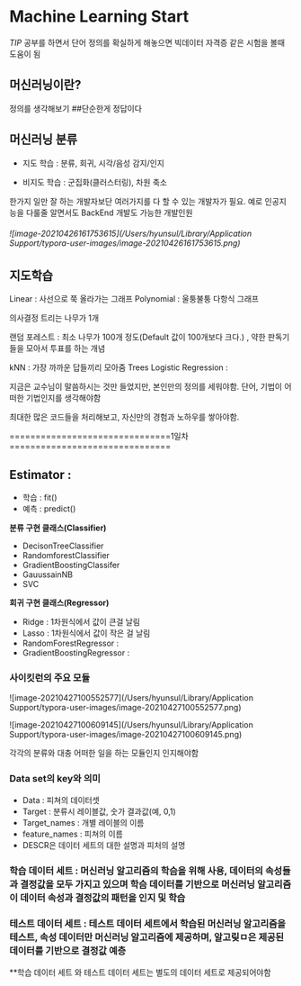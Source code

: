 # **Machine Learning Start**

*TIP*
공부를 하면서 단어 정의를 확실하게 해놓으면 빅데이터 자격증 같은 시험을 볼때 도움이 됨

## **머신러닝이란?**

 정의를 생각해보기
##단순한게 정답이다

## **머신러닝** **분류**

- 지도 학습 : 분류, 회귀, 시각/음성 감지/인지

- 비지도 학습 : 군집화(클러스터링), 차원 축소

한가지 일만 잘 하는 개발자보단 여러가지를 다 할 수 있는 개발자가 필요. 예로 인공지능을 다룰줄 알면서도 BackEnd 개발도 가능한 개발인원

###### ![image-20210426161753615](/Users/hyunsul/Library/Application Support/typora-user-images/image-20210426161753615.png)



## **지도학습**

Linear : 사선으로 쭉 올라가는 그래프
Polynomial : 울퉁불퉁 다항식 그래프

의사결정 트리는 나무가 1개

랜덤 포레스트 :  최소 나무가 100개 정도(Default 값이 100개보다 크다.) , 약한 판독기들을 모아서 투표를 하는 개념



kNN : 가장 까까운 답들끼리 모아줌
Trees
Logistic Regression : 

지금은 교수님이 말씀하시는 것만 들었지만, 본인만의 정의를 세워야함. 단어, 기법이 어떠한 기법인지를 생각해야함

최대한 많은 코드들을 처리해보고, 자신만의 경험과 노하우를 쌓아야함.

===============================1일차===============================

## Estimator : 

- 학습 : fit()
- 예측 : predict()

**분류 구현 클래스(Classifier)**

- DecisonTreeClassifier
- RandomforestClassifier
- GradientBoostingClassifer
- GauussainNB
- SVC

**회귀 구현 클래스(Regressor)**

- Ridge : 1차원식에서 값이 큰걸 날림
- Lasso : 1차원식에서 값이 작은 걸 날림
- RandomForestRegressor : 
- GradientBoostingRegressor : 



### 사이킷런의 주요 모듈

![image-20210427100552577](/Users/hyunsul/Library/Application Support/typora-user-images/image-20210427100552577.png)

![image-20210427100609145](/Users/hyunsul/Library/Application Support/typora-user-images/image-20210427100609145.png)

각각의 분류와 대충 어떠한 일을 하는 모듈인지 인지해야함

### Data set의 key와 의미

- Data : 피쳐의 데이터셋
- Target : 분류시 레이블값, 숫가 결과값(예, 0,1)
- Target_names : 개별 레이블의 이름
- feature_names : 피쳐의 이름
- DESCR은 데이터 세트의 대한 설명과 피처의 설명

### 학습 데이터 세트 : 머신러닝 알고리즘의 학슴을 위해 사용, 데이터의 속성들과 결정값을 모두 가지고 있으며 학슴 데이터를 기반으로 머신러닝 알고리즘이 데이터 속성과 결정값의 패턴을 인지 및 학습

### 테스트 데이터 세트 : 테스트 데이터 세트에서 학습된 머신러닝 알고리즘을 테스트, 속성 데이터만 머신러닝 알고리즘에 제공하며, 알고맂ㅁ은 제공된 데이터를 기반으로 결정값 예층

**학습 데이터 세트 와 테스트 데이터 세트는 별도의 데이터 세트로 제공되어야함





